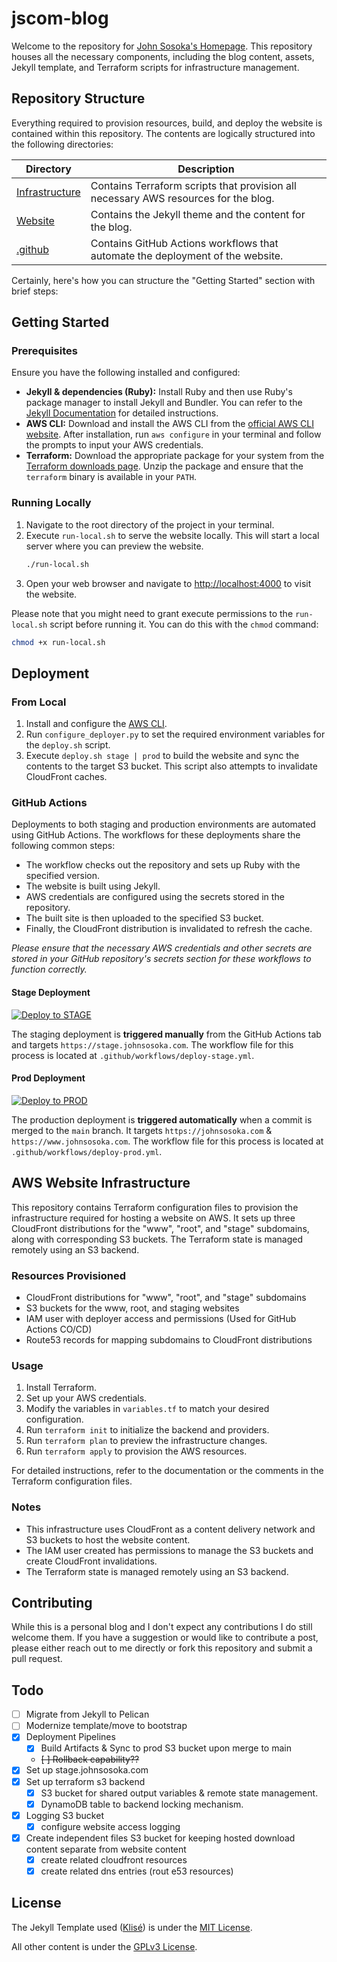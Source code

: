 # jscom-blog

Welcome to the repository for [John Sosoka's Homepage](https://johnsosoka.com). This repository houses all the necessary 
components, including the blog content, assets, Jekyll template, and Terraform scripts for infrastructure management.

## Repository Structure

Everything required to provision resources, build, and deploy the website is contained within this repository. The contents 
are logically structured into the following directories:

| Directory | Description |
|-----------|-------------|
| [Infrastructure](/infrastructure) | Contains Terraform scripts that provision all necessary AWS resources for the blog. |
| [Website](/website) | Contains the Jekyll theme and the content for the blog. |
| [.github](/.github) | Contains GitHub Actions workflows that automate the deployment of the website. |

Certainly, here's how you can structure the "Getting Started" section with brief steps:

## Getting Started

### Prerequisites

Ensure you have the following installed and configured:

- **Jekyll & dependencies (Ruby):** Install Ruby and then use Ruby's package manager to install Jekyll and Bundler. You can refer to the [Jekyll Documentation](https://jekyllrb.com/docs/installation/) for detailed instructions.
- **AWS CLI:** Download and install the AWS CLI from the [official AWS CLI website](https://aws.amazon.com/cli/). After installation, run `aws configure` in your terminal and follow the prompts to input your AWS credentials.
- **Terraform:** Download the appropriate package for your system from the [Terraform downloads page](https://www.terraform.io/downloads.html). Unzip the package and ensure that the `terraform` binary is available in your `PATH`.

### Running Locally

1. Navigate to the root directory of the project in your terminal.
2. Execute `run-local.sh` to serve the website locally. This will start a local server where you can preview the website.
   ```bash
   ./run-local.sh
   ```
3. Open your web browser and navigate to [http://localhost:4000](http://localhost:4000) to visit the website.

Please note that you might need to grant execute permissions to the `run-local.sh` script before running it. You can do this with the `chmod` command:

```bash
chmod +x run-local.sh
```

## Deployment

### From Local

1. Install and configure the [AWS CLI](https://docs.aws.amazon.com/cli/latest/userguide/install-cliv2-linux.html).
2. Run `configure_deployer.py` to set the required environment variables for the `deploy.sh` script.
3. Execute `deploy.sh stage | prod` to build the website and sync the contents to the target S3 bucket. This script also attempts to invalidate CloudFront caches.

### GitHub Actions

Deployments to both staging and production environments are automated using GitHub Actions. The workflows for these deployments share the following common steps:

- The workflow checks out the repository and sets up Ruby with the specified version.
- The website is built using Jekyll.
- AWS credentials are configured using the secrets stored in the repository.
- The built site is then uploaded to the specified S3 bucket.
- Finally, the CloudFront distribution is invalidated to refresh the cache.

_Please ensure that the necessary AWS credentials and other secrets are stored in your GitHub repository's secrets section for these workflows to function correctly._

#### Stage Deployment

[![Deploy to STAGE](https://github.com/johnsosoka/jscom-blog/actions/workflows/deploy-stage.yml/badge.svg)](https://github.com/johnsosoka/jscom-blog/actions/workflows/deploy-stage.yml)

The staging deployment is **triggered manually** from the GitHub Actions tab and targets `https://stage.johnsosoka.com`. The workflow file for this process is located at `.github/workflows/deploy-stage.yml`.

#### Prod Deployment

[![Deploy to PROD](https://github.com/johnsosoka/jscom-blog/actions/workflows/deploy-prod.yml/badge.svg?branch=main)](https://github.com/johnsosoka/jscom-blog/actions/workflows/deploy-prod.yml)

The production deployment is **triggered automatically** when a commit is merged to the `main` branch. It targets `https://johnsosoka.com` & `https://www.johnsosoka.com`. The workflow file for this process is located at `.github/workflows/deploy-prod.yml`.

## AWS Website Infrastructure

This repository contains Terraform configuration files to provision the infrastructure required for hosting a website on AWS.
It sets up three CloudFront distributions for the "www", "root", and "stage" subdomains, along with corresponding S3 buckets.
The Terraform state is managed remotely using an S3 backend.

### Resources Provisioned

- CloudFront distributions for "www", "root", and "stage" subdomains
- S3 buckets for the www, root, and staging websites
- IAM user with deployer access and permissions (Used for GitHub Actions CO/CD)
- Route53 records for mapping subdomains to CloudFront distributions

### Usage

1. Install Terraform.
2. Set up your AWS credentials.
3. Modify the variables in `variables.tf` to match your desired configuration.
4. Run `terraform init` to initialize the backend and providers.
5. Run `terraform plan` to preview the infrastructure changes.
6. Run `terraform apply` to provision the AWS resources.

For detailed instructions, refer to the documentation or the comments in the Terraform configuration files.

### Notes

- This infrastructure uses CloudFront as a content delivery network and S3 buckets to host the website content.
- The IAM user created has permissions to manage the S3 buckets and create CloudFront invalidations.
- The Terraform state is managed remotely using an S3 backend.

## Contributing

While this is a personal blog and I don't expect any contributions I do still welcome them. If you have a suggestion or 
would like to contribute a post, please either reach out to me directly or fork this repository and submit a pull request.

## Todo
* [ ] Migrate from Jekyll to Pelican
* [ ] Modernize template/move to bootstrap
* [x] Deployment Pipelines
  * [x] Build Artifacts & Sync to prod S3 bucket upon merge to main
  * ~~[ ] Rollback capability??~~
* [x] Set up stage.johnsosoka.com
* [x] Set up terraform s3 backend
  * [x] S3 bucket for shared output variables & remote state management.
  * [x] DynamoDB table to backend locking mechanism.
* [x] Logging S3 bucket
  * [x] configure website access logging
* [x] Create independent files S3 bucket for keeping hosted download content separate from website content
  * [x] create related cloudfront resources
  * [x] create related dns entries (rout e53 resources)

## License

The Jekyll Template used ([Klisé](/johnsosoka/jscom-blog/blob/main/website/klise.now.sh)) is under the [MIT License](/johnsosoka/jscom-blog/blob/main/website/JEKYLL_TEMPLATE_LICENSE).

All other content is under the [GPLv3 License](https://www.gnu.org/licenses/gpl-3.0.en.html).